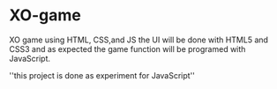 # XO-game
XO game using HTML, CSS,and JS the UI will be done with HTML5 and CSS3 and as expected the game function will be programed with JavaScript.

''this project is done as experiment for JavaScript''
